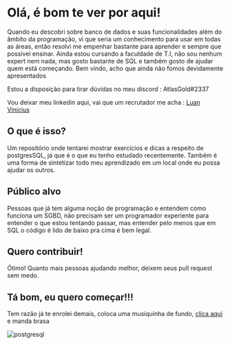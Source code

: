 # Olá, é bom te ver por aqui!
Quando eu descobri sobre banco de dados e suas funcionalidades além do âmbito da programação, vi que seria um conhecimento para usar em todas as áreas, então resolvi me empenhar bastante para aprender e sempre que possível ensinar. Ainda estou cursando a faculdade de T.I, não sou nenhum expert nem nada, mas gosto bastante de SQL e também gosto de ajudar quem está começando. Bem vindo, acho que ainda não fomos devidamente apresentados 



Estou a disposição para tirar dúvidas no meu discord : AtlasGold#2337 

Vou deixar meu linkedin aqui, vai que um recrutador me acha : [Luan Vinicius](https://www.linkedin.com/in/luan-vinicius31/) 

## O que é isso?
Um repositório onde tentarei mostrar exercícios e dicas a respeito de postgresSQL, já que é o que eu tenho estudado recentemente. Também é uma forma de sintetizar todo meu aprendizado em um local onde eu possa ajudar os outros.

## Público alvo
Pessoas que já tem alguma noção de programação e entendem como funciona um SGBD, não precisam ser um programador experiente para entender o que estou tentando passar, mas entender pelo menos que em SQL o código é lido de baixo pra cima é bem legal.

## Quero contribuir! 
Ótimo! Quanto mais pessoas ajudando melhor, deixem seus pull request sem medo.

## Tá bom, eu quero começar!!!
Tem razão já te enrolei demais, coloca uma musiquinha de fundo, [clica aqui](Tutoriais) e manda brasa

![postgresql](https://user-images.githubusercontent.com/72756630/150540461-df47ef20-e38d-44b1-a30b-7418fa1a1085.png)


